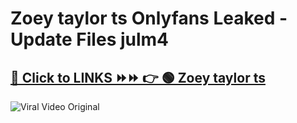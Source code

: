 
 # Zoey taylor ts Onlyfans Leaked - Update Files julm4

## <h2><a href="https://clipsfans.com/Zoey_taylor_ts&ref=git">🔗 Click to LINKS ⏩⏩ 👉 🟢 Zoey taylor ts </a></h2>

<a href="https://clipsfans.com/Zoey_taylor_ts&ref=git" rel="nofollow" data-target="animated-image.originalLink"><img src="https://i.ibb.co.com/xMMVF88/686577567.gif" alt="Viral Video Original" style="max-width: 100%; display: inline-block;" data-target="animated-image.originalImage"></a>

